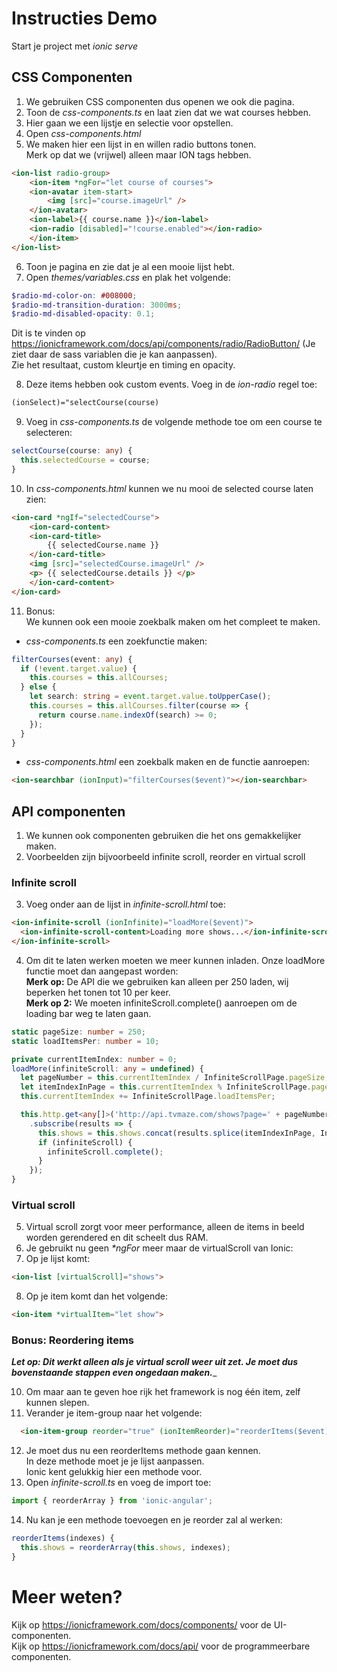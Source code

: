 # Instructies Demo
Start je project met _ionic serve_

## CSS Componenten
1. We gebruiken CSS componenten dus openen we ook die pagina.
2. Toon de _css-components.ts_ en laat zien dat we wat courses hebben.
3. Hier gaan we een lijstje en selectie voor opstellen.
4. Open _css-components.html_
5. We maken hier een lijst in en willen radio buttons tonen.  
   Merk op dat we (vrijwel) alleen maar ION tags hebben.
```html
<ion-list radio-group>
	<ion-item *ngFor="let course of courses">
	<ion-avatar item-start>
		<img [src]="course.imageUrl" />
	</ion-avatar>
	<ion-label>{{ course.name }}</ion-label>
	<ion-radio [disabled]="!course.enabled"></ion-radio>
	</ion-item>
</ion-list>
```
6. Toon je pagina en zie dat je al een mooie lijst hebt.
7. Open _themes/variables.css_ en plak het volgende:  
```scss
$radio-md-color-on: #008000;
$radio-md-transition-duration: 3000ms;
$radio-md-disabled-opacity: 0.1;
```
   Dit is te vinden op https://ionicframework.com/docs/api/components/radio/RadioButton/ (Je ziet daar de sass variablen die je kan aanpassen).  
   Zie het resultaat, custom kleurtje en timing en opacity.

8. Deze items hebben ook custom events. Voeg in de _ion-radio_ regel toe: 
```html
(ionSelect)="selectCourse(course)
```
9. Voeg in _css-components.ts_ de volgende methode toe om een course te selecteren:
```typescript
selectCourse(course: any) { 
  this.selectedCourse = course; 
}
```
10. In _css-components.html_ kunnen we nu mooi de selected course laten zien:
```html
<ion-card *ngIf="selectedCourse">
	<ion-card-content>
	<ion-card-title>
		{{ selectedCourse.name }}
	</ion-card-title>
	<img [src]="selectedCourse.imageUrl" />
	<p> {{ selectedCourse.details }} </p>
	</ion-card-content>
</ion-card>
```
11. Bonus:  
    We kunnen ook een mooie zoekbalk maken om het compleet te maken.
- _css-components.ts_ een zoekfunctie maken:
```typescript
filterCourses(event: any) {
  if (!event.target.value) {
    this.courses = this.allCourses;
  } else {
    let search: string = event.target.value.toUpperCase();
    this.courses = this.allCourses.filter(course => {
      return course.name.indexOf(search) >= 0;
    });
  }
}
```
- _css-components.html_ een zoekbalk maken en de functie aanroepen:
```html
<ion-searchbar (ionInput)="filterCourses($event)"></ion-searchbar>
```

## API componenten
1. We kunnen ook componenten gebruiken die het ons gemakkelijker maken.
2. Voorbeelden zijn bijvoorbeeld infinite scroll, reorder en virtual scroll

### Infinite scroll
3. Voeg onder aan de lijst in _infinite-scroll.html_ toe:
```html
<ion-infinite-scroll (ionInfinite)="loadMore($event)">
  <ion-infinite-scroll-content>Loading more shows...</ion-infinite-scroll-content>
</ion-infinite-scroll>
```
4. Om dit te laten werken moeten we meer kunnen inladen. Onze loadMore functie moet dan aangepast worden:  
   **Merk op:** De API die we gebruiken kan alleen per 250 laden, wij beperken het tonen tot 10 per keer.  
   **Merk op 2:** We moeten infiniteScroll.complete() aanroepen om de loading bar weg te laten gaan.
```typescript
static pageSize: number = 250;
static loadItemsPer: number = 10;

private currentItemIndex: number = 0;
loadMore(infiniteScroll: any = undefined) {
  let pageNumber = this.currentItemIndex / InfiniteScrollPage.pageSize;
  let itemIndexInPage = this.currentItemIndex % InfiniteScrollPage.pageSize;
  this.currentItemIndex += InfiniteScrollPage.loadItemsPer;

  this.http.get<any[]>('http://api.tvmaze.com/shows?page=' + pageNumber)
    .subscribe(results => {
      this.shows = this.shows.concat(results.splice(itemIndexInPage, InfiniteScrollPage.loadItemsPer));
      if (infiniteScroll) {
        infiniteScroll.complete();
      }
    });
}
```

### Virtual scroll
5. Virtual scroll zorgt voor meer performance, alleen de items in beeld worden gerendered en dit scheelt dus RAM.
6. Je gebruikt nu geen _*ngFor_ meer maar de virtualScroll van Ionic:
7. Op je lijst komt:
```html
<ion-list [virtualScroll]="shows">
```
8. Op je item komt dan het volgende:
```html
<ion-item *virtualItem="let show">
```

### Bonus: Reordering items
_**Let op: Dit werkt alleen als je virtual scroll weer uit zet. Je moet dus bovenstaande stappen even ongedaan maken.**__

10. Om maar aan te geven hoe rijk het framework is nog één item, zelf kunnen slepen.
11. Verander je item-group naar het volgende:
```html
  <ion-item-group reorder="true" (ionItemReorder)="reorderItems($event)">
```
12. Je moet dus nu een reorderItems methode gaan kennen.  
    In deze methode moet je je lijst aanpassen.  
    Ionic kent gelukkig hier een methode voor.
13. Open _infinite-scroll.ts_ en voeg de import toe:
```typescript
import { reorderArray } from 'ionic-angular';
```
14. Nu kan je een methode toevoegen en je reorder zal al werken:
```typescript
reorderItems(indexes) {
  this.shows = reorderArray(this.shows, indexes);
}
```

# Meer weten?
Kijk op https://ionicframework.com/docs/components/ voor de UI-componenten.  
Kijk op https://ionicframework.com/docs/api/ voor de programmeerbare componenten.
